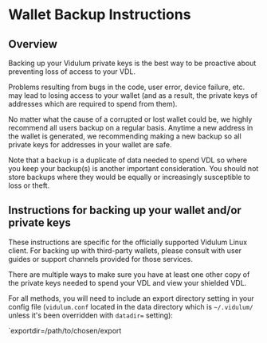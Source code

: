 # Wallet Backup Instructions

## Overview

Backing up your Vidulum private keys is the best way to be proactive about preventing loss of access to your VDL.

Problems resulting from bugs in the code, user error, device failure, etc. may lead to losing access to your wallet (and as a result, the private keys of addresses which are required to spend from them).

No matter what the cause of a corrupted or lost wallet could be, we highly recommend all users backup on a regular basis. Anytime a new address in the wallet is generated, we recommending making a new backup so all private keys for addresses in your wallet are safe.

Note that a backup is a duplicate of data needed to spend VDL so where you keep your backup(s) is another important consideration. You should not store backups where they would be equally or increasingly susceptible to loss or theft. 

## Instructions for backing up your wallet and/or private keys

These instructions are specific for the officially supported Vidulum Linux client. For backing up with third-party wallets, please consult with user guides or support channels provided for those services.

There are multiple ways to make sure you have at least one other copy of the private keys needed to spend your VDL and view your shielded VDL.

For all methods, you will need to include an export directory setting in your config file (`vidulum.conf` located in the data directory which is `~/.vidulum/` unless it's been overridden with `datadir=` setting):

`exportdir=/path/to/chosen/export